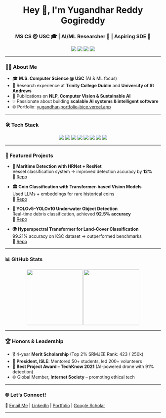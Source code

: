 

<h1 align="center">Hey 👋, I'm Yugandhar Reddy Gogireddy</h1>
<h3 align="center">MS CS @ USC 🎓 | AI/ML Researcher 🤖 | Aspiring SDE 🚀</h3>

<p align="center">
  <a href="https://www.linkedin.com/in/yugandhar-reddy-g-46ab7b256/"><img src="https://img.shields.io/badge/-LinkedIn-blue?logo=Linkedin&logoColor=white&style=flat-square"></a>
  <a href="mailto:gogiredd@usc.edu"><img src="https://img.shields.io/badge/-Email-red?logo=gmail&logoColor=white&style=flat-square"></a>
  <a href="https://yugandhar-portfolio-bice.vercel.app/"><img src="https://img.shields.io/badge/-Portfolio-black?logo=vercel&logoColor=white&style=flat-square"></a>
  <a href="https://scholar.google.com/citations?user=5kaQrHgAAAAJ&hl=en"><img src="https://img.shields.io/badge/Google-Scholar-darkblue?logo=googlescholar&logoColor=white"></a>
</p>

---

### 👨‍💻 About Me  
- 🎓 **M.S. Computer Science @ USC** (AI & ML focus)  
- 🔬 Research experience at **Trinity College Dublin** and **University of St Andrews**  
- 🧠 Publications on **NLP, Computer Vision & Sustainable AI**  
- 💡 Passionate about building **scalable AI systems & intelligent software**  
- 🌐 Portfolio: [yugandhar-portfolio-bice.vercel.app](https://yugandhar-portfolio-bice.vercel.app/)  

---

### 🛠 Tech Stack  

<p align="center">
  <img src="https://img.shields.io/badge/Python-3776AB?style=for-the-badge&logo=python&logoColor=white"/>
  <img src="https://img.shields.io/badge/C++-00599C?style=for-the-badge&logo=cplusplus&logoColor=white"/>
  <img src="https://img.shields.io/badge/TensorFlow-FF6F00?style=for-the-badge&logo=tensorflow&logoColor=white"/>
  <img src="https://img.shields.io/badge/PyTorch-EE4C2C?style=for-the-badge&logo=pytorch&logoColor=white"/>
  <img src="https://img.shields.io/badge/OpenCV-27338e?style=for-the-badge&logo=opencv&logoColor=white"/>
  <img src="https://img.shields.io/badge/AWS-232F3E?style=for-the-badge&logo=amazonaws&logoColor=white"/>
  <img src="https://img.shields.io/badge/Azure-0078D4?style=for-the-badge&logo=microsoftazure&logoColor=white"/>
  <img src="https://img.shields.io/badge/MySQL-4479A1?style=for-the-badge&logo=mysql&logoColor=white"/>
</p>

---

### 🚀 Featured Projects  

- **🧠 Maritime Detection with HRNet + ResNet**  
  Vessel classification system → improved detection accuracy by **12%**  
  🔗 [Repo](#)  

- **🏛 Coin Classification with Transformer-based Vision Models**  
  Used LLMs + embeddings for rare historical coins  
  🔗 [Repo](#)  

- **🌊 YOLOv5–YOLOv10 Underwater Object Detection**  
  Real-time debris classification, achieved **92.5% accuracy**  
  🔗 [Repo](#)  

- **🌍 Hyperspectral Transformer for Land-Cover Classification**  
  99.21% accuracy on KSC dataset → outperformed benchmarks  
  🔗 [Repo](#)  

---

### 📊 GitHub Stats  

<p align="center">
  <img src="https://github-readme-stats.vercel.app/api?username=GOGIREDDY007&show_icons=true&theme=radical&count_private=true" height="180"/>
  <img src="https://github-readme-stats.vercel.app/api/top-langs/?username=GOGIREDDY007&layout=compact&theme=radical" height="180"/>
</p>

---

### 🏆 Honors & Leadership  
- 🎖 4-year **Merit Scholarship** (Top 2% SRMJEE Rank: 423 / 250k)  
- 👑 **President, ISLE**: Mentored 50+ students, led 200+ volunteers  
- 🥇 **Best Project Award – TechKnow 2021** (AI-powered drone with 91% detection)  
- 🌐 Global Member, **Internet Society** – promoting ethical tech  

---

### 🌐 Let’s Connect!  
💌 [Email Me](mailto:gogiredd@usc.edu) | [LinkedIn](https://www.linkedin.com/in/yugandhar-reddy-g-46ab7b256/) | [Portfolio](https://yugandhar-portfolio-bice.vercel.app/) | [Google Scholar](https://scholar.google.com/citations?user=5kaQrHgAAAAJ&hl=en)  

---

